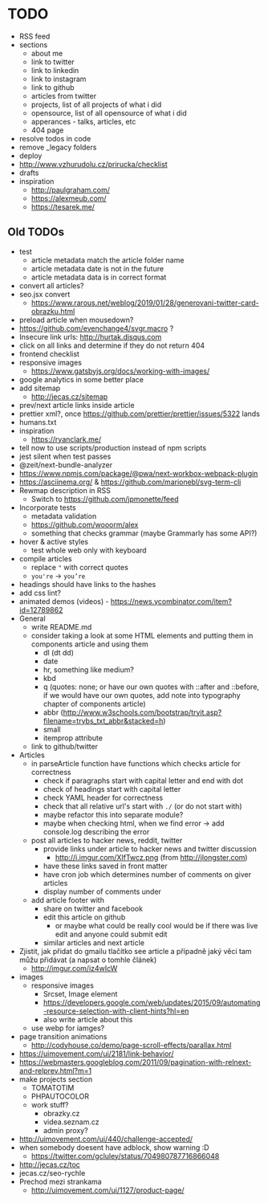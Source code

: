 # TODO

- RSS feed
- sections
  - about me
  - link to twitter
  - link to linkedin
  - link to instagram
  - link to github
  - articles from twitter
  - projects, list of all projects of what i did
  - opensource, list of all opensource of what i did
  - apperances - talks, articles, etc
  - 404 page
- resolve todos in code
- remove \_legacy folders
- deploy
- http://www.vzhurudolu.cz/prirucka/checklist
- drafts
- inspiration
  - http://paulgraham.com/
  - https://alexmeub.com/
  - https://tesarek.me/

## Old TODOs

- test
  - article metadata match the article folder name
  - article metadata date is not in the future
  - article metadata data is in correct format
- convert all articles?
- seo.jsx convert
  - https://www.rarous.net/weblog/2019/01/28/generovani-twitter-card-obrazku.html
- preload article when mousedown?
- https://github.com/evenchange4/svgr.macro ?
- Insecure link urls: http://hurtak.disqus.com
- click on all links and determine if they do not return 404
- frontend checklist
- responsive images
  - https://www.gatsbyjs.org/docs/working-with-images/
- google analytics in some better place
- add sitemap
  - http://jecas.cz/sitemap
- prev/next article links inside article
- prettier xml?, once https://github.com/prettier/prettier/issues/5322 lands
- humans.txt
- inspiration
  - https://ryanclark.me/
- tell now to use scripts/production instead of npm scripts
- jest silent when test passes
- @zeit/next-bundle-analyzer
- https://www.npmjs.com/package/@pwa/next-workbox-webpack-plugin
- https://asciinema.org/ & https://github.com/marionebl/svg-term-cli
- Rewmap description in RSS
  - Switch to https://github.com/jpmonette/feed
- Incorporate tests
  - metadata validation
  - https://github.com/wooorm/alex
  - something that checks grammar (maybe Grammarly has some API?)
- hover & active styles
  - test whole web only with keyboard
- compile articles
  - replace `"` with correct quotes
  - `you're` -> `you’re`
- headings should have links to the hashes
- add css lint?
- animated demos (videos) - https://news.ycombinator.com/item?id=12789862
- General
  - write README.md
  - consider taking a look at some HTML elements and putting them in components article and using them
    - dl (dt dd)
    - date
    - hr, something like medium?
    - kbd
    - q (quotes: none; or have our own quotes with ::after and ::before, if we would have our own quotes, add note into typography chapter of components article)
    - abbr (http://www.w3schools.com/bootstrap/tryit.asp?filename=trybs_txt_abbr&stacked=h)
    - small
    - itemprop attribute
  - link to github/twitter
- Articles
  - in parseArticle function have functions which checks article for correctness
    - check if paragraphs start with capital letter and end with dot
    - check of headings start with capital letter
    - check YAML header for correctness
    - check that all relative url's start with `./` (or do not start with)
    - maybe refactor this into separate module?
    - maybe when checking html, when we find error -> add console.log describing the error
  - post all articles to hacker news, reddit, twitter
    - provide links under article to hacker news and twitter discussion
      - http://i.imgur.com/XIfTwcz.png (from http://jlongster.com)
    - have these links saved in front matter
    - have cron job which determines number of comments on giver articles
    - display number of comments under
  - add article footer with
    - share on twitter and facebook
    - edit this article on github
      - or maybe what could be really cool would be if there was live edit and anyone could submit edit
    - similar articles and next article
- Zjistit, jak přidat do gmailu tlačítko see article a případně jaký věci tam můžu přidávat (a napsat o tomhle článek)
  - http://imgur.com/iz4wIcW
- images
  - responsive images
    - Srcset, Image element
    - https://developers.google.com/web/updates/2015/09/automating-resource-selection-with-client-hints?hl=en
    - also write article about this
  - use webp for iamges?
- page transition animations
  - http://codyhouse.co/demo/page-scroll-effects/parallax.html
- https://uimovement.com/ui/2181/link-behavior/
- https://webmasters.googleblog.com/2011/09/pagination-with-relnext-and-relprev.html?m=1
- make projects section
  - TOMATOTIM
  - PHPAUTOCOLOR
  - work stuff?
    - obrazky.cz
    - videa.seznam.cz
    - admin proxy?
- http://uimovement.com/ui/440/challenge-accepted/
- when somebody doesent have adblock, show warning :D
  - https://twitter.com/gcluley/status/704980787716866048
- http://jecas.cz/toc
- jecas.cz/seo-rychle
- Prechod mezi strankama
  - http://uimovement.com/ui/1127/product-page/
